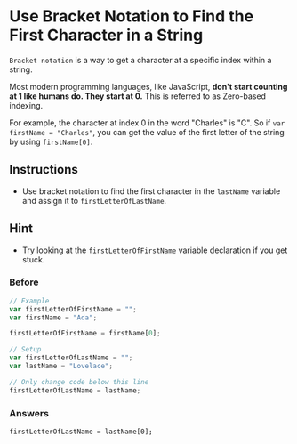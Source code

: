 # Use Bracket Notation to Find the First Character in a String

`Bracket notation` is a way to get a character at a specific index
within a string.

Most modern programming languages, like JavaScript, **don't start counting
at 1 like humans do. They start at 0.** This is referred to as Zero-based
indexing.

For example, the character at index 0 in the word "Charles" is "C". So if `var
firstName = "Charles"`, you can get the value of the first letter
of the string by using `firstName[0]`.

## Instructions
 - Use bracket notation to find the first character in the `lastName`
 variable and assign it to `firstLetterOfLastName`.

## Hint
 - Try looking at the `firstLetterOfFirstName` variable declaration if you
 get stuck.

### Before

```javascript
// Example
var firstLetterOfFirstName = "";
var firstName = "Ada";

firstLetterOfFirstName = firstName[0];

// Setup
var firstLetterOfLastName = "";
var lastName = "Lovelace";

// Only change code below this line
firstLetterOfLastName = lastName;
```

### Answers

`firstLetterOfLastName = lastName[0];`
